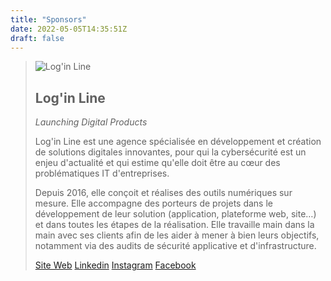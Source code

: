 ```yaml
---
title: "Sponsors"
date: 2022-05-05T14:35:51Z
draft: false
---
```



> ![Log'in Line](https://charts.loginline.com/logo-loginline-vertical-allonge.png)
> ## Log'in Line
> *Launching Digital Products*
>
> Log'in Line est une agence spécialisée en développement et création de solutions digitales innovantes, pour qui la cybersécurité est un enjeu d'actualité et qui estime qu'elle doit être au cœur des problématiques IT d'entreprises.
>
> Depuis 2016, elle conçoit et réalises des outils numériques sur mesure. Elle accompagne des porteurs de projets dans le développement de leur solution (application, plateforme web, site…) et dans toutes les étapes de la réalisation. Elle travaille main dans la main avec ses clients afin de les aider à mener à bien leurs objectifs, notamment via des audits de sécurité applicative et d'infrastructure.
> 
> [Site Web](https://www.loginline.com/) [Linkedin](https://www.linkedin.com/company/log-in-line/) [Instagram](https://www.instagram.com/loginlinebordeaux/) [Facebook](https://www.facebook.com/solutionsdigitalessurmesure)

